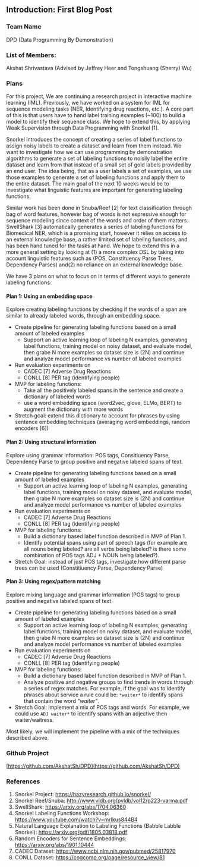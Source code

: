 ## Introduction: First Blog Post

### Team Name
DPD (Data Programming By Demonstration)

### List of Members:
Akshat Shrivastava (Advised by Jeffrey Heer and Tongshuang (Sherry) Wu)

### Plans

For this project, We are continuing a research project in interactive machine learning (IML). Previously, we have worked on a system for IML for sequence modeling tasks (NER, Identifying drug reactions, etc.). A core part of this is that users have to hand label training examples (~100) to build a model to identify their sequence class. We hope to extend this, by applying Weak Supervision through Data Programming with Snorkel [1].

Snorkel introduces the concept of creating a series of label functions to assign noisy labels to create a dataset and learn from them instead. We want to investigate how we can use programming by demonstration algorithms to generate a set of labeling functions to noisily label the entire dataset and learn from that instead of a small set of gold labels provided by an end user. The idea being, that as a user labels a set of examples, we use those examples to generate a set of labeling functions and apply them to the entire dataset. The main goal of the next 10 weeks would be to investigate what linguistic features are important for generating labeling functions.

Similar work has been done in Snuba/Reef [2] for text classification through bag of word features, however bag of words is not expressive enough for sequence modeling since context of the words and order of them matters. SwellShark [3] automatically generates a series of labeling functions for Biomedical NER, which is a promising start, however it relies on access to an external knowledge base, a rather limited set of labeling functions, and has been hand tuned for the tasks at hand. We hope to extend this in a more general setting by looking at (1) a more complex DSL by taking into account linguistic features such as (POS, Constituency Parse Trees, Dependency Parses) and(2) no reliance on an external knowledge base.

We have 3 plans on what to focus on in terms of different ways to generate labeling functions:

#### Plan 1: Using an embedding space

Explore creating labeling functions by checking if the words of a span are similar to already labeled words, through an embedding space.

- Create pipeline for generating labeling functions based on a small amount of labeled examples
    - Support an active learning loop of labeling N examples, generating label functions, training model on noisy dataset, and evaluate model, then grabe N more examples so dataset size is (2N) and continue and analyze model performance vs number of labeled examples
- Run evaluation experiments on
    - CADEC [7] Adverse Drug Reactions
    - CONLL [8] PER tag (identifying people)
- MVP for labeling functions:
    - Take all the positively labeled spans in the sentence and create a dictionary of labeled words
    - use a word embedding space (word2vec, glove, ELMo, BERT) to augment the dictionary with more words
- Stretch goal: extend this dictionary to account for phrases by using sentence embedding techniques (averaging word embeddings, random encoders [6])

#### Plan 2: Using structural information

Explore using grammar information: POS tags, Consitiuency Parse, Dependency Parse to group positive and negative labeled spans of text.

- Create pipeline for generating labeling functions based on a small amount of labeled examples
    - Support an active learning loop of labeling N examples, generating label functions, training model on noisy dataset, and evaluate model, then grabe N more examples so dataset size is (2N) and continue and analyze model performance vs number of labeled examples
- Run evaluation experiments on
    - CADEC [7] Adverse Drug Reactions
    - CONLL [8] PER tag (identifying people)
- MVP for labeling functions:
    - Build a dictionary based label function described in MVP of Plan 1.
    - Identify potential spans using part of speech tags (for example are all nouns being labeled? are all verbs being labeled? is there some combination of POS tags ADJ + NOUN being labeled?).
- Stretch Goal: instead of just POS tags, investigate how different parse trees can be used (Constitiuency Parse, Dependency Parse)

#### Plan 3: Using regex/pattern matching

Explore mixing language and grammar information (POS tags) to group positive and negative labeled spans of text

- Create pipeline for generating labeling functions based on a small amount of labeled examples
    - Support an active learning loop of labeling N examples, generating label functions, training model on noisy dataset, and evaluate model, then grabe N more examples so dataset size is (2N) and continue and analyze model performance vs number of labeled examples
- Run evaluation experiments on
    - CADEC [7] Adverse Drug Reactions
    - CONLL [8] PER tag (identifying people)
- MVP for labeling functions:
    - Build a dictionary based label function described in MVP of Plan 1.
    - Analyze positive and negative groups to find trends in words through a series of regex matches. For example, if the goal was to identify phrases about service a rule could be: `*waiter*` to identify spans that contain the word *"waiter"*.
- Stretch Goal: implement a mix of POS tags and words. For example, we could use `ADJ waiter*` to identify spans with an adjective then waiter/waitress.

Most likely, we will implement the pipeline with a mix of the techniques described above.


### Github Project

[https://github.com/AkshatSh/DPD](https://github.com/AkshatSh/DPD)

### References
1. Snorkel Project: https://hazyresearch.github.io/snorkel/
2. Snorkel Reef/Snuba: http://www.vldb.org/pvldb/vol12/p223-varma.pdf
3. SwellShark: https://arxiv.org/abs/1704.06360
4. Snorkel Labeling Functions Workshop: https://www.youtube.com/watch?v=mrIkus844B4
5. Natural Language Explanation to Labeling Functions (Babble Labble Snorkel): https://arxiv.org/pdf/1805.03818.pdf
6. Random Encoders for Sentence Embeddings: https://arxiv.org/abs/1901.10444
7. CADEC Dataset: https://www.ncbi.nlm.nih.gov/pubmed/25817970
8. CONLL Dataset: https://cogcomp.org/page/resource_view/81
